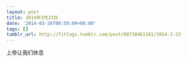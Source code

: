 ```yaml
---
layout: post
title: 2014年3月23日
date: '2014-03-26T08:50:09+08:00'
tags: []
tumblr_url: http://fitlogs.tumblr.com/post/80730461181/2014-3-23
---
```

上帝让我们休息
